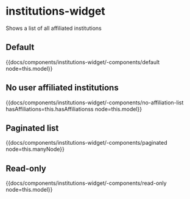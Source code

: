# institutions-widget

Shows a list of all affiliated institutions

## Default
{{docs/components/institutions-widget/-components/default node=this.model}}

## No user affiliated institutions
{{docs/components/institutions-widget/-components/no-affiliation-list hasAffiliations=this.hasAffiliationss node=this.model}}

## Paginated list
{{docs/components/institutions-widget/-components/paginated node=this.manyNode}}

## Read-only
{{docs/components/institutions-widget/-components/read-only node=this.model}}
